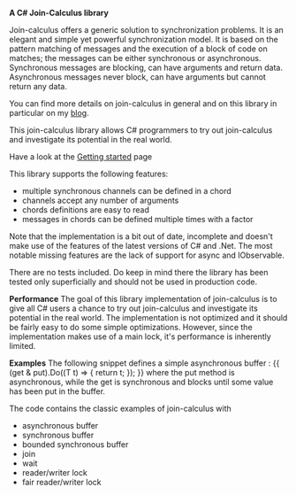 **A C# Join-Calculus library**

Join-calculus offers a generic solution to synchronization problems. It is an elegant and simple yet powerful synchronization model. It is based on the pattern matching of messages and the execution of a block of code on matches; the messages can be either synchronous or asynchronous. Synchronous messages are blocking, can have arguments and return data. Asynchronous messages never block, can have arguments but cannot return any data. 

You can find more details on join-calculus in general and on this library in particular on my [blog](http://softwaretransactions.com/category/join-calculus/).

This join-calculus library allows C# programmers to try out join-calculus and investigate its potential in the real world.

Have a look at the [Getting started](Getting-started) page

This library supports the following features:
*    multiple synchronous channels can be defined in a chord
*    channels accept any number of arguments
*    chords definitions are easy to read
*    messages in chords can be defined multiple times with a factor

Note that the implementation is a bit out of date, incomplete and doesn't make use of the features of the latest versions of C# and .Net. The most notable missing features are the lack of support for async and IObservable.

There are no tests included. Do keep in mind there the library has been tested only superficially and should not be used in production code.

**Performance**
The goal of this library implementation of join-calculus is to give all C# users a chance to try out join-calculus and investigate its potential in the real world. The implementation is not optimized and it should be fairly easy to do some simple optimizations. However, since the implementation makes use of a main lock, it's performance is inherently limited.

**Examples**
The following snippet defines a simple asynchronous buffer :
{{
    (get & put).Do((T t) => {
        return t;
    });
}}
where the put method is asynchronous, while the get is synchronous and blocks until some value has been put in the buffer.

The code contains the classic examples of join-calculus with 
* asynchronous buffer
* synchronous buffer
* bounded synchronous buffer
* join
* wait
* reader/writer lock
* fair reader/writer lock
